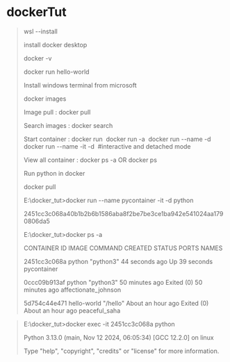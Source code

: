 # dockerTut
> wsl --install
> 
> install docker desktop
>
> docker -v
>
> docker run hello-world
>
> Install windows terminal from microsoft 
>
> docker images
> 
> Image pull : docker pull <image name>
>
> Search images : docker search <image name>
>
> Start container : docker run <image name>
                    docker run -a <image name>
                    docker run --name <name> -d <image name>
                    docker run --name <name> -it -d <image name> #interactive and detached mode
>
> View all container : docker ps -a OR docker ps
>
> Run python in docker
> 
> docker pull <image name>
>
>E:\docker_tut>docker run --name pycontainer -it -d python
> 
>2451cc3c068a40b1b2b6b1586aba8f2be7be3ce1ba942e541024aa1790806da5
> 
> E:\docker_tut>docker ps -a
> 
>CONTAINER ID   IMAGE         COMMAND     CREATED             STATUS                         PORTS     NAMES
> 
>2451cc3c068a   python        "python3"   44 seconds ago      Up 39 seconds                            pycontainer
> 
>0ccc09b913af   python        "python3"   50 minutes ago      Exited (0) 50 minutes ago                affectionate_johnson
> 
>5d754c44e471   hello-world   "/hello"    About an hour ago   Exited (0) About an hour ago             peaceful_saha

>E:\docker_tut>docker exec -it 2451cc3c068a python
>
>Python 3.13.0 (main, Nov 12 2024, 06:05:34) [GCC 12.2.0] on linux
>
>Type "help", "copyright", "credits" or "license" for more information.
>
> >>>
>
>

